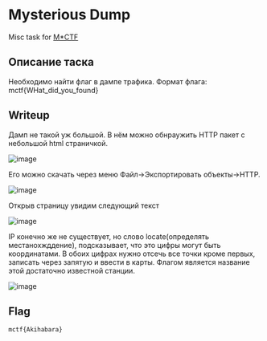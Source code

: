 # Mysterious Dump
Misc task for [M*CTF](https://mctf.online)
## Описание таска
Необходимо найти флаг в дампе трафика. Формат флага: mctf{WHat_did_you_found}
## Writeup
Дамп не такой уж большой. В нём можно обнраужить HTTP пакет с небольшой html страничкой.

![image](https://user-images.githubusercontent.com/77790965/188285229-f71a5c60-a3a5-4ccc-80ba-f9a85fb50376.png)

Его можно скачать через меню Файл->Экспортировать объекты->HTTP. 

![image](https://user-images.githubusercontent.com/77790965/188285265-bdab896f-9f75-431a-bcc8-7209e871b409.png)

Открыв страницу увидим следующий текст

![image](https://user-images.githubusercontent.com/77790965/188285328-838ca05a-29d5-42df-ac6b-91f20f2b19b7.png)

IP конечно же не существует, но слово locate(определять местанохжддение), подсказывает, что это цифры могут быть координатами. В обоих цифрах нужно отсечь все точки кроме первых, записать через запятую и ввести в карты. Флагом является название этой достаточно известной станции.

![image](https://user-images.githubusercontent.com/77790965/188285490-ba104b76-311b-4350-8874-b8dfa2e9161b.png)

## Flag
```
mctf{Akihabara}
```
